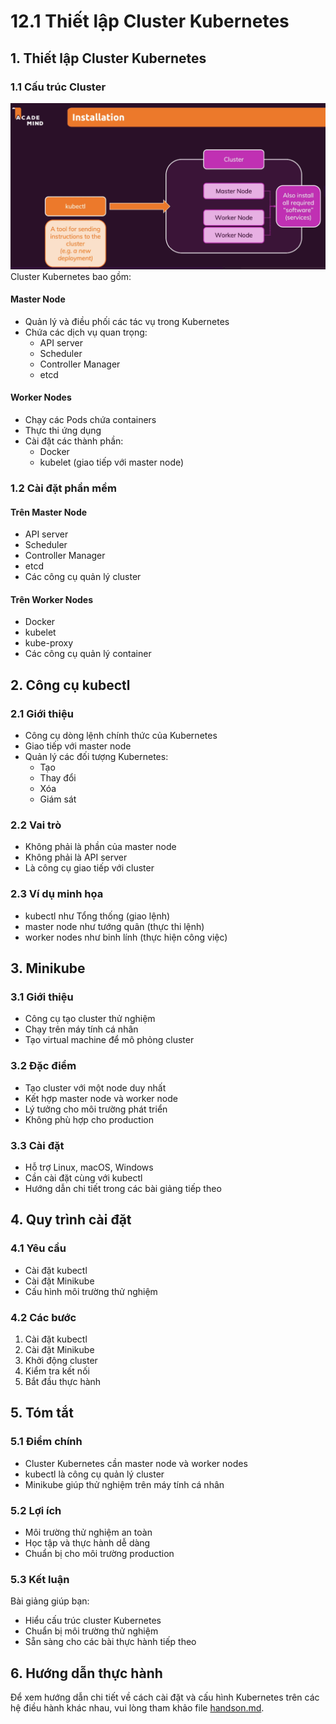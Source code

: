 # 12.1 Thiết lập Cluster Kubernetes

## 1. Thiết lập Cluster Kubernetes

### 1.1 Cấu trúc Cluster
![install](./images/install.png)
Cluster Kubernetes bao gồm:

#### Master Node
- Quản lý và điều phối các tác vụ trong Kubernetes
- Chứa các dịch vụ quan trọng:
  - API server
  - Scheduler
  - Controller Manager
  - etcd

#### Worker Nodes
- Chạy các Pods chứa containers
- Thực thi ứng dụng
- Cài đặt các thành phần:
  - Docker
  - kubelet (giao tiếp với master node)

### 1.2 Cài đặt phần mềm

#### Trên Master Node
- API server
- Scheduler
- Controller Manager
- etcd
- Các công cụ quản lý cluster

#### Trên Worker Nodes
- Docker
- kubelet
- kube-proxy
- Các công cụ quản lý container

## 2. Công cụ kubectl

### 2.1 Giới thiệu
- Công cụ dòng lệnh chính thức của Kubernetes
- Giao tiếp với master node
- Quản lý các đối tượng Kubernetes:
  - Tạo
  - Thay đổi
  - Xóa
  - Giám sát

### 2.2 Vai trò
- Không phải là phần của master node
- Không phải là API server
- Là công cụ giao tiếp với cluster

### 2.3 Ví dụ minh họa
- kubectl như Tổng thống (giao lệnh)
- master node như tướng quân (thực thi lệnh)
- worker nodes như binh lính (thực hiện công việc)

## 3. Minikube

### 3.1 Giới thiệu
- Công cụ tạo cluster thử nghiệm
- Chạy trên máy tính cá nhân
- Tạo virtual machine để mô phỏng cluster

### 3.2 Đặc điểm
- Tạo cluster với một node duy nhất
- Kết hợp master node và worker node
- Lý tưởng cho môi trường phát triển
- Không phù hợp cho production

### 3.3 Cài đặt
- Hỗ trợ Linux, macOS, Windows
- Cần cài đặt cùng với kubectl
- Hướng dẫn chi tiết trong các bài giảng tiếp theo

## 4. Quy trình cài đặt

### 4.1 Yêu cầu
- Cài đặt kubectl
- Cài đặt Minikube
- Cấu hình môi trường thử nghiệm

### 4.2 Các bước
1. Cài đặt kubectl
2. Cài đặt Minikube
3. Khởi động cluster
4. Kiểm tra kết nối
5. Bắt đầu thực hành

## 5. Tóm tắt

### 5.1 Điểm chính
- Cluster Kubernetes cần master node và worker nodes
- kubectl là công cụ quản lý cluster
- Minikube giúp thử nghiệm trên máy tính cá nhân

### 5.2 Lợi ích
- Môi trường thử nghiệm an toàn
- Học tập và thực hành dễ dàng
- Chuẩn bị cho môi trường production

### 5.3 Kết luận
Bài giảng giúp bạn:
- Hiểu cấu trúc cluster Kubernetes
- Chuẩn bị môi trường thử nghiệm
- Sẵn sàng cho các bài thực hành tiếp theo

## 6. Hướng dẫn thực hành
Để xem hướng dẫn chi tiết về cách cài đặt và cấu hình Kubernetes trên các hệ điều hành khác nhau, vui lòng tham khảo file [handson.md](./handson.md). 